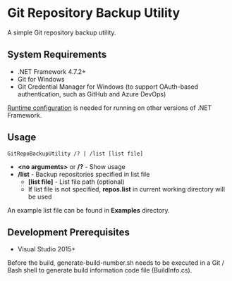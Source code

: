 # Git Repository Backup Utility
A simple Git repository backup utility.

## System Requirements
* .NET Framework 4.7.2+
* Git for Windows
* Git Credential Manager for Windows (to support OAuth-based authentication, such as GitHub and Azure DevOps)

[Runtime configuration](https://docs.microsoft.com/en-us/dotnet/framework/migration-guide/how-to-configure-an-app-to-support-net-framework-4-or-4-5) is needed for running on other versions of .NET Framework.

## Usage
```
GitRepoBackupUtility /? | /list [list file]
```
* **\<no arguments\>** or **/?** - Show usage
* **/list** - Backup repositories specified in list file
  * **\[list file\]** - List file path (optional)
  * If list file is not specified, **repos.list** in current working directory will be used

An example list file can be found in **Examples** directory.

## Development Prerequisites
* Visual Studio 2015+

Before the build, generate-build-number.sh needs to be executed in a Git / Bash shell to generate build information code file (BuildInfo.cs).
